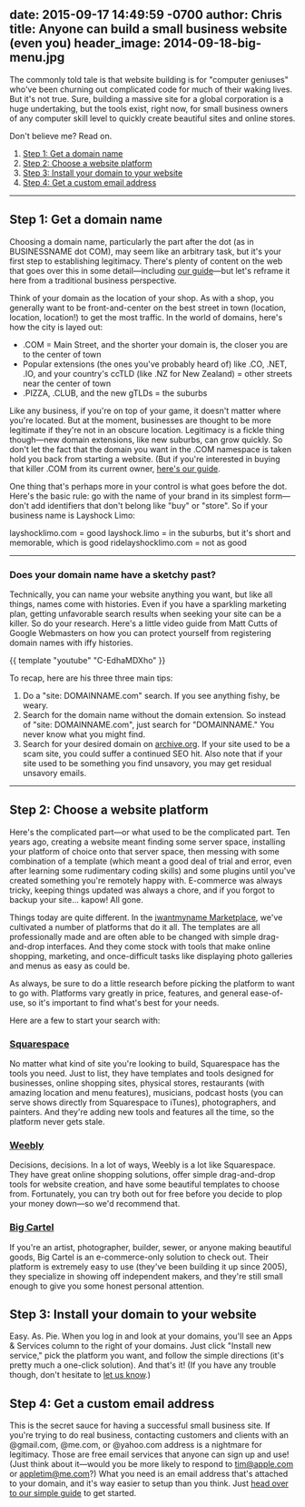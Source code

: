 date: 2015-09-17 14:49:59 -0700
author: Chris
title: Anyone can build a small business website (even you)
header_image: 2014-09-18-big-menu.jpg
----

<!-- excerpt -->

The commonly told tale is that website building is for "computer geniuses" who've been churning out complicated code for much of their waking lives. But it's not true. Sure, building a massive site for a global corporation is a huge undertaking, but the tools exist, right now, for small business owners of any computer skill level to quickly create beautiful sites and online stores. 

Don't believe me? Read on.

<!-- /excerpt -->

1. [Step 1: Get a domain name](#section-1)
2. [Step 2: Choose a website platform](#section-2)
3. [Step 3: Install your domain to your website](#section-3)
4. [Step 4: Get a custom email address](#section-4)

***

<h2 id="section-1">Step 1: Get a domain name</h2>

Choosing a domain name, particularly the part after the dot (as in BUSINESSNAME dot COM), may seem like an arbitrary task, but it's your first step to establishing legitimacy. There's plenty of content on the web that goes over this in some detail—including [our guide](https://iwantmyname.com/blog/2015/06/how-to-pick-the-right-domain-extension.html)—but let's reframe it here from a traditional business perspective. 

Think of your domain as the location of your shop. As with a shop, you generally want to be front-and-center on the best street in town (location, location, location!) to get the most traffic. In the world of domains, here's how the city is layed out:

+ .COM = Main Street, and the shorter your domain is, the closer you are to the center of town 
+ Popular extensions (the ones you've probably heard of) like .CO, .NET, .IO, and your country's ccTLD (like .NZ for New Zealand) = other streets near the center of town
+ .PIZZA, .CLUB, and the new gTLDs = the suburbs

Like any business, if you're on top of your game, it doesn't matter where you're located. But at the moment, businesses are thought to be more legitimate if they're not in an obscure location. Legitimacy is a fickle thing though—new domain extensions, like new suburbs, can grow quickly. So don't let the fact that the domain you want in the .COM namespace is taken hold you back from starting a website. (But if you're interested in buying that killer .COM from its current owner, [here's our guide](https://iwantmyname.com/blog/2015/05/the-guide-to-getting-the-right-domain-name-for-your-brand.html).

One thing that's perhaps more in your control is what goes before the dot. Here's the basic rule: go with the name of your brand in its simplest form—don't add identifiers that don't belong like "buy" or "store". So if your business name is Layshock Limo:

layshocklimo.com = good
layshock.limo = in the suburbs, but it's short and memorable, which is good
ridelayshocklimo.com = not as good

***

### Does your domain name have a sketchy past?

Technically, you can name your website anything you want, but like all things, names come with histories. Even if you have a sparkling marketing plan, getting unfavorable search results when seeking your site can be a killer. So do your research. Here's a little video guide from Matt Cutts of Google Webmasters on how you can protect yourself from registering domain names with iffy histories.

{{ template "youtube" "C-EdhaMDXho" }}

To recap, here are his three three main tips:

1. Do a "site: DOMAINNAME.com" search. If you see anything fishy, be weary.
2. Search for the domain name without the domain extension. So instead of "site: DOMAINNAME.com", just search for "DOMAINNAME." You never know what you might find. 
3. Search for your desired domain on [archive.org](https://archive.org/). If your site used to be a scam site, you could suffer a continued SEO hit. Also note that if your site used to be something you find unsavory, you may get residual unsavory emails.

***

<h2 id="section-2">Step 2: Choose a website platform</h2>

Here's the complicated part—or what used to be the complicated part. Ten years ago, creating a website meant finding some server space, installing your platform of choice onto that server space, then messing with some combination of a template (which meant a good deal of trial and error, even after learning some rudimentary coding skills) and some plugins until you've created something you're remotely happy with. E-commerce was always tricky, keeping things updated was always a chore, and if you forgot to backup your site... kapow! All gone. 

Things today are quite different. In the [iwantmyname Marketplace](https://iwantmyname.com/services), we've cultivated a number of platforms that do it all. The templates are all professionally made and are often able to be changed with simple drag-and-drop interfaces. And they come stock with tools that make online shopping, marketing, and once-difficult tasks like displaying photo galleries and menus as easy as could be.

As always, be sure to do a little research before picking the platform to want to go with. Platforms vary greatly in price, features, and general ease-of-use, so it's important to find what's best for your needs. 

Here are a few to start your search with:

### [Squarespace](https://iwantmyname.com/features/applications/custom-domain-apps/websites/squarespace-build-your-website-with-own-url)

No matter what kind of site you're looking to build, Squarespace has the tools you need. Just to list, they have templates and tools designed for businesses, online shopping sites, physical stores, restaurants (with amazing location and menu features), musicians, podcast hosts (you can serve shows directly from Squarespace to iTunes), photographers, and painters. And they're adding new tools and features all the time, so the platform never gets stale.

### [Weebly](https://iwantmyname.com/features/applications/custom-domain-apps/websites/weebly-create-free-website-with-own-address)

Decisions, decisions. In a lot of ways, Weebly is a lot like Squarespace. They have great online shopping solutions, offer simple drag-and-drop tools for website creation, and have some beautiful templates to choose from. Fortunately, you can try both out for free before you decide to plop your money down—so we'd recommend that.

### [Big Cartel](https://iwantmyname.com/services/ecommerce-hosting/big-cartel-custom-domain)

If you're an artist, photographer, builder, sewer, or anyone making beautiful goods, Big Cartel is an e-commerce-only solution to check out. Their platform is extremely easy to use (they've been building it up since 2005), they specialize in showing off independent makers, and they're still small enough to give you some honest personal attention. 

<h2 id="section-3">Step 3: Install your domain to your website</h2>

Easy. As. Pie. When you log in and look at your domains, you'll see an Apps & Services column to the right of your domains. Just click "Install new service," pick the platform you want, and follow the simple directions (it's pretty much a one-click solution). And that's it! (If you have any trouble though, don't hesitate to [let us know](https://iwantmyname.com/support).)

<h2 id="section-4">Step 4: Get a custom email address</h2>

This is the secret sauce for having a successful small business site. If you're trying to do real business, contacting customers and clients with an @gmail.com, @me.com, or @yahoo.com address is a nightmare for legitimacy. Those are free email services that anyone can sign up and use! (Just think about it—would you be more likely to respond to tim@apple.com or appletim@me.com?) What you need is an email address that's attached to your domain, and it's way easier to setup than you think. Just [head over to our simple guide](https://iwantmyname.com/blog/2015/06/the-guide-to-getting-your-own-custom-email-address.html) to get started. 
